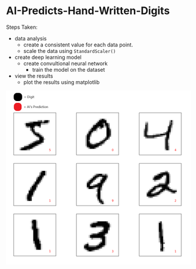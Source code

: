 # AI-Predicts-Hand-Written-Digits

Steps Taken:
* data analysis
    * create a consistent value for each data point.
    * scale the data using ```StandardScaler()```
* create deep learning model
    * create convultional neural network
        * train the model on the dataset
* view the results
    * plot the results using matplotlib

<img src='img.png'>
